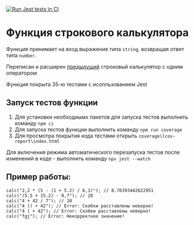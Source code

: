 [![Run Jest tests in CI](https://github.com/yalosyash/simple-calculator-advanced/actions/workflows/ci.yaml/badge.svg)](https://github.com/yalosyash/simple-calculator-advanced/actions/workflows/ci.yaml)

# Функция строкового калькулятора

Функция принимает на вход выражение типа `string`, возвращая ответ типа `number`.

Переписан и расширен [предыдущий](https://github.com/yalosyash/calculator) строковый калькулятор с одним оператором

Функция покрыта 35-ю тестами с исопльзованием Jest

## Запуск тестов функции

1. Для установки необходиымх пакетов для запуска тестов выполнить команду `npm ci`
2. Для запуска тестов функции выполнить команду `npm run coverage`
3. Для просмотра покрытия кода тестами открыть `coverage\lcov-report\index.html`

Для включения режима автоматического перезапуска тестов после изменений в коде - выполнить команду `npx jest --watch`

## Пример работы:
```
calc("2,2 * (5 - (1 + 5.2) / 6,1)"); // 8.76393442622951
calc("(5.5 + 15.2) - 0,7"); // 20
calc("4 + 42 / 7"); // 10
calc("4 () + 42"); // Error: Скобки расставлены неверно!
calc("4 ( + 42"); // Error: Скобки расставлены неверно!
calc("fgj"); // Error: Некорректное значение!
```